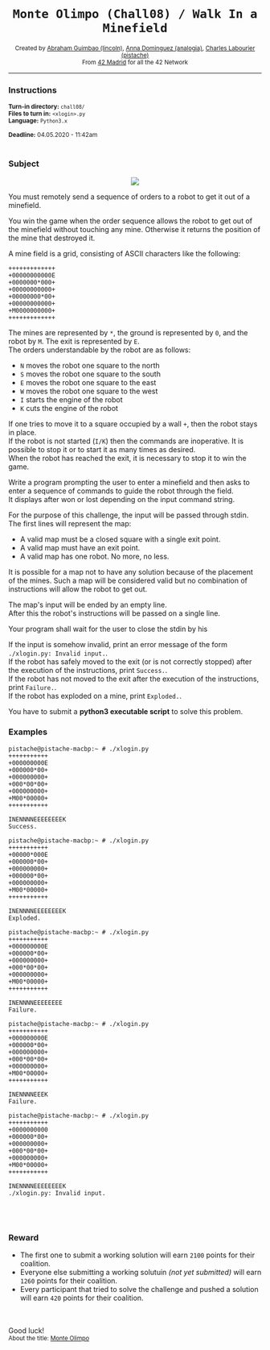 <h1 align="center"><code>Monte Olimpo (Chall08) / Walk In a Minefield</code></h1>

<div align="center">
  <sub>Created by <a href="https://github.com/abguimba">Abraham Guimbao (lincoln)</a>, <a href="https://github.com/vesta-nna">Anna Dominguez (analogia)</a>, <a href="https://github.com/clafoutis42">Charles Labourier (pistache)</a></sub>
</div>
<div align="center">
  <sub>From <a href="https://42madrid.com">42 Madrid</a> for all the 42 Network</sub>
</div>

---

### Instructions
<sub>**Turn-in directory:** `chall08/`</sub><br />
<sub>**Files to turn in:** `<xlogin>.py`</sub><br />
<sub>**Language:** `Python3.x`</sub>

<sub>**Deadline:** 04.05.2020 - 11:42am</sub>
<br /><br />

### Subject

<p align="center">
  <img src="https://img-19.ccm2.net/y00wY5nsYZ5PXBZe1zvmGrHSttw=/14aacadcba0b4ae79ca940737efcb333/ccm-ugc/2fsz81EXfsTgLc04jb1-case-sans-valuer.png">
</p>

You must remotely send a sequence of orders to a robot to get it out of a minefield.

You win the game when the order sequence allows the robot to get out of the minefield without touching any mine. Otherwise it returns the position of the mine that destroyed it.  

A mine field is a grid, consisting of ASCII characters like the following:
```
+++++++++++++
+00000000000E
+0000000*000+
+00000000000+
+00000000*00+
+00000000000+
+M0000000000+
+++++++++++++
```

The mines are represented by `*`, the ground is represented by `0`, and the robot by `M`. The exit is represented by `E`.  
The orders understandable by the robot are as follows:
- `N` moves the robot one square to the north
- `S` moves the robot one square to the south
- `E` moves the robot one square to the east
- `W` moves the robot one square to the west
- `I` starts the engine of the robot
- `K` cuts the engine of the robot

If one tries to move it to a square occupied by a wall `+`, then the robot stays in place.  
If the robot is not started (`I/K`) then the commands are inoperative. It is possible to stop it or to start it as many times as desired.  
When the robot has reached the exit, it is necessary to stop it to win the game.

Write a program prompting the user to enter a minefield and then asks to enter a sequence of commands to guide the robot through the field.  
It displays after won or lost depending on the input command string.

For the purpose of this challenge, the input will be passed through stdin.  
The first lines will represent the map:
- A valid map must be a closed square with a single exit point.
- A valid map must have an exit point.
- A valid map has one robot. No more, no less.

It is possible for a map not to have any solution because of the placement of the mines. Such a map will be considered valid
but no combination of instructions will allow the robot to get out.

The map's input will be ended by an empty line.  
After this the robot's instructions will be passed on a single line.

Your program shall wait for the user to close the stdin by his

If the input is somehow invalid, print an error message of the form `./xlogin.py: Invalid input.`.  
If the robot has safely moved to the exit (or is not correctly stopped) after the execution of the instructions, print `Success.`.  
If the robot has not moved to the exit after the execution of the instructions, print `Failure.`.  
If the robot has exploded on a mine, print `Exploded.`.

You have to submit a **python3 executable script** to solve this problem.

### Examples

```
pistache@pistache-macbp:~ # ./xlogin.py
+++++++++++
+000000000E
+000000*00+
+000000000+
+000*00*00+
+000000000+
+M00*00000+
+++++++++++

INENNNNEEEEEEEEK
Success.
```
```
pistache@pistache-macbp:~ # ./xlogin.py
+++++++++++
+00000*000E
+000000*00+
+000000000+
+000000*00+
+000000000+
+M00*00000+
+++++++++++

INENNNNEEEEEEEEK
Exploded.
```
```
pistache@pistache-macbp:~ # ./xlogin.py
+++++++++++
+000000000E
+000000*00+
+000000000+
+000*00*00+
+000000000+
+M00*00000+
+++++++++++

INENNNNEEEEEEEE
Failure.
```
```
pistache@pistache-macbp:~ # ./xlogin.py
+++++++++++
+000000000E
+000000*00+
+000000000+
+000*00*00+
+000000000+
+M00*00000+
+++++++++++

INENNNNEEEK
Failure.
```
```
pistache@pistache-macbp:~ # ./xlogin.py
+++++++++++
+0000000000
+000000*00+
+000000000+
+000*00*00+
+000000000+
+M00*00000+
+++++++++++

INENNNNEEEEEEEEK
./xlogin.py: Invalid input.
```

<br /><br />
### Reward

 - The first one to submit a working solution will earn `2100` points for their coalition.
 - Everyone else submitting a working solutuin *(not yet submitted)* will earn `1260` points for their coalition.
 - Every participant that tried to solve the challenge and pushed a solution will earn `420` points for their coalition.

<br /><br />
Good luck!
<br />
<sub>About the title: <a href="https://mars.nasa.gov/gallery/atlas/olympus-mons.html">Monte Olimpo</a></sub>
